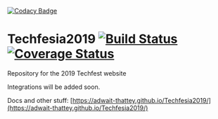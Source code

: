 [![Codacy Badge](https://api.codacy.com/project/badge/Grade/69f16e1167e94ff1965bdf7eae91483a)](https://app.codacy.com/app/coder-dude/Techfesia2019?utm_source=github.com&utm_medium=referral&utm_content=adwait-thattey/Techfesia2019&utm_campaign=Badge_Grade_Dashboard)
# Techfesia2019 [![Build Status](https://travis-ci.org/adwait-thattey/Techfesia2019.svg?branch=master)](https://travis-ci.org/adwait-thattey/Techfesia2019)   [![Coverage Status](https://coveralls.io/repos/github/adwait-thattey/Techfesia2019/badge.svg?branch=master)](https://coveralls.io/github/adwait-thattey/Techfesia2019?branch=master)


Repository for the 2019 Techfest website 

Integrations will be added soon.

Docs and other stuff: [https://adwait-thattey.github.io/Techfesia2019/](https://adwait-thattey.github.io/Techfesia2019/)
